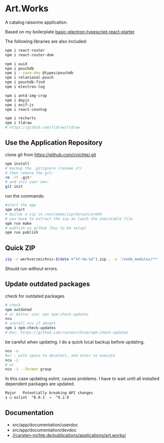 # Art.Works

A catalog raisonne application.


Based on my boilerplate [basic-electron-typescript-react-starter](https://github.com/cnichte/basic-electron-typescript-react-starter)

The following libraries are also included:

```bash
npm i react-router
npm i react-router-dom

npm i uuid
npm i pouchdb
npm i --save-dev @types/pouchdb
npm i relational-pouch
npm i pouchdb-find
npm i electron-log

npm i antd-img-crop
npm i dayjs
npm i exif-js
npm i react-countup

npm i recharts
npm i tldraw
# https://github.com/tldraw/tldraw
```

## Use the Application Repository

clone git from <https://github.com/cnichte/.git>

```bash
npm install
# backup the .gitignore (rename it)
# then remove the git:
rm -rf .git*
# and init your own:
git init
```

run the commands:

```bash
#start the app
npm start
# builds a zip in /out/make/zip/darwin/arm64
# you have to extract the zip an lauch the executable file
npm run make
# publish on github (has to be setup)
npm run publish
```

## Quick ZIP

```bash
zip -r werkverzeichnis-$(date +"%Y-%m-%d").zip . -x '/node_modules/**' '/release/**' '/out/**' '.git/*' '.webpack/*' '.erb/*' '.vscode/*' '*.zip'
```

Should run without errors.

## Update outdated packages

check for outdated packages

```bash
# check 
npm outdated
# or better use: npx npm-check-updates
ncu
# install ncu if absent
npm i npm-check-updates
# Doc: https://github.com/raineorshine/npm-check-updates
```

be careful when updating. I do a quick local backup before updating.

```bash
ncu -u
#or - with space to deselect, and enter to execute
ncu -i
# or
ncu -i --format group
```

In this case updating eslint, causes problems. I have to wait until all installed dependent packages are updated.

```bash
Major   Potentially breaking API changes
❯ ◯ eslint  ^8.0.1  →  ^9.2.0
```

## Documentation

- src/app/documentation/userdoc
- src/app/documentation/devdoc
- [//carsten-nichte.de/publications/applications/art.works/](https://carsten-nichte.de/publications/applications/art.works/)
